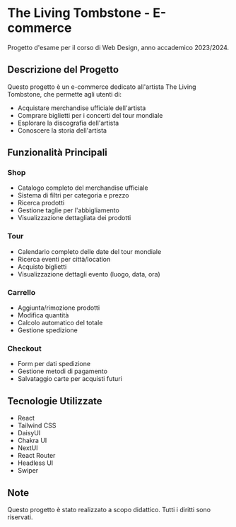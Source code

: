 # The Living Tombstone - E-commerce

Progetto d'esame per il corso di Web Design, anno accademico 2023/2024.

## Descrizione del Progetto

Questo progetto è un e-commerce dedicato all'artista The Living Tombstone, che permette agli utenti di:

- Acquistare merchandise ufficiale dell'artista
- Comprare biglietti per i concerti del tour mondiale
- Esplorare la discografia dell'artista
- Conoscere la storia dell'artista

## Funzionalità Principali

### Shop
- Catalogo completo del merchandise ufficiale
- Sistema di filtri per categoria e prezzo
- Ricerca prodotti
- Gestione taglie per l'abbigliamento
- Visualizzazione dettagliata dei prodotti

### Tour
- Calendario completo delle date del tour mondiale
- Ricerca eventi per città/location
- Acquisto biglietti
- Visualizzazione dettagli evento (luogo, data, ora)

### Carrello
- Aggiunta/rimozione prodotti
- Modifica quantità
- Calcolo automatico del totale
- Gestione spedizione

### Checkout
- Form per dati spedizione
- Gestione metodi di pagamento
- Salvataggio carte per acquisti futuri

## Tecnologie Utilizzate
- React
- Tailwind CSS
- DaisyUI
- Chakra UI
- NextUI
- React Router
- Headless UI
- Swiper

## Note
Questo progetto è stato realizzato a scopo didattico. Tutti i diritti sono riservati.
